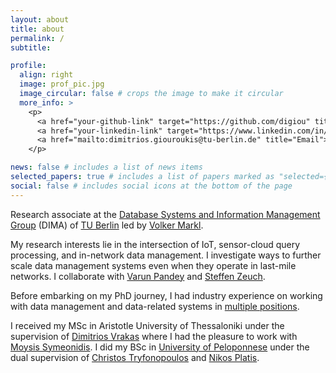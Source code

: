 ```yaml
---
layout: about
title: about
permalink: /
subtitle:

profile:
  align: right
  image: prof_pic.jpg
  image_circular: false # crops the image to make it circular
  more_info: >
    <p>
      <a href="your-github-link" target="https://github.com/digiou" title="GitHub"><i class="fab fa-github"></i></a>
      <a href="your-linkedin-link" target="https://www.linkedin.com/in/demetrios-giouroukis/" title="LinkedIn"><i class="fab fa-linkedin-in"></i></a>
      <a href="mailto:dimitrios.giouroukis@tu-berlin.de" title="Email"><i class="fas fa-envelope"></i></a>
    </p>

news: false # includes a list of news items
selected_papers: true # includes a list of papers marked as "selected={true}"
social: false # includes social icons at the bottom of the page
---
```

Research associate at the [Database Systems and Information Management Group](https://www.tu.berlin/dima) (DIMA) of [TU Berlin](https://www.tu.berlin) led by [Volker Markl](https://www.dima.tu-berlin.de/menue/mitarbeiter/volker_markl).

My research interests lie in the intersection of IoT, sensor-cloud query processing, and in-network data management. I investigate ways to further scale data management systems even when they operate in last-mile networks. I collaborate with [Varun Pandey](https://www.bifold.berlin/people/dr-varun-pandey.html) and [Steffen Zeuch](https://www.user.tu-berlin.de/zeuchste/). 

Before embarking on my PhD journey, I had industry experience on working with data management and data-related systems in [multiple positions](https://www.linkedin.com/in/demetrios-giouroukis/). 

I received my MSc in Aristotle University of Thessaloniki under the supervision of [Dimitrios Vrakas](https://intelligence.csd.auth.gr/people/vrakas/) where I had the pleasure to work with [Moysis Symeonidis](https://grid.ucy.ac.cy/index.php?id=147). I did my BSc in [University of Peloponnese](https://www.uop.gr/en/) under the dual supervision of [Christos Tryfonopoulos](http://users.uop.gr/~trifon/) and [Nikos Platis](https://users.uop.gr/~nplatis/en/).
